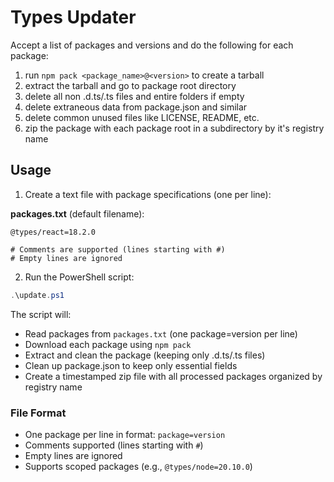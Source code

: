 # Types Updater

Accept a list of packages and versions and do the following for each package:
1. run `npm pack <package_name>@<version>` to create a tarball
2. extract the tarball and go to package root directory
3. delete all non .d.ts/.ts files and entire folders if empty
4. delete extraneous data from package.json and similar
5. delete common unused files like LICENSE, README, etc.
6. zip the package with each package root in a subdirectory by it's registry name

## Usage

1. Create a text file with package specifications (one per line):

**packages.txt** (default filename):
```
@types/react=18.2.0

# Comments are supported (lines starting with #)
# Empty lines are ignored
```

2. Run the PowerShell script:

```powershell
.\update.ps1
```

The script will:
- Read packages from `packages.txt` (one package=version per line)
- Download each package using `npm pack`
- Extract and clean the package (keeping only .d.ts/.ts files)
- Clean up package.json to keep only essential fields
- Create a timestamped zip file with all processed packages organized by registry name

### File Format
- One package per line in format: `package=version`
- Comments supported (lines starting with `#`)
- Empty lines are ignored
- Supports scoped packages (e.g., `@types/node=20.10.0`)
